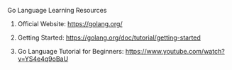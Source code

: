 Go Language Learning Resources

1) Official Website: https://golang.org/

2) Getting Started: https://golang.org/doc/tutorial/getting-started

3) Go Language Tutorial for Beginners: https://www.youtube.com/watch?v=YS4e4q9oBaU

